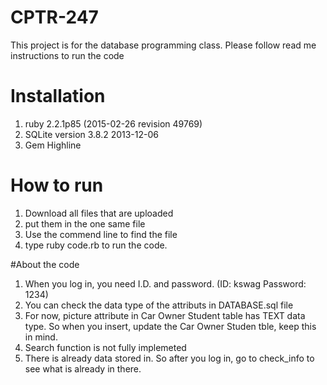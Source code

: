 # CPTR-247
This project is for the database programming class. 
Please follow read me instructions to run the code 

# Installation
1. ruby 2.2.1p85 (2015-02-26 revision 49769)
2. SQLite version 3.8.2 2013-12-06 
3. Gem Highline

# How to run
1. Download all files that are uploaded
2. put them in the one same file
3. Use the commend line to find the file
4. type ruby code.rb to run the code.

#About the code
1. When you log in, you need I.D. and password. (ID: kswag Password: 1234)
2. You can check the data type of the attributs in DATABASE.sql file
3. For now, picture attribute in Car Owner Student table has TEXT data type. So when you insert, update the  Car Owner Studen tble, keep this in mind.
4. Search function is not fully implemeted
5. There is already data stored in. So after you log in, go to check_info to see what is already in there.
